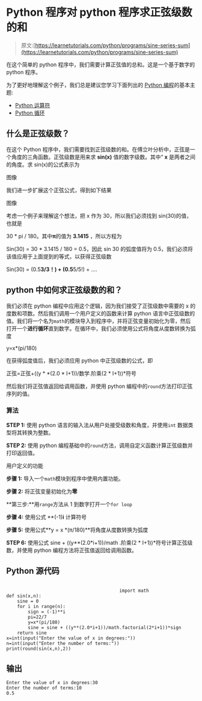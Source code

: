 # Python 程序对 python 程序求正弦级数的和

> 原文:[https://learnetutorials.com/python/programs/sine-series-sum](https://learnetutorials.com/python/programs/sine-series-sum)

在这个简单的 python 程序中，我们需要计算正弦值的总和。这是一个基于数字的 python 程序。

为了更好地理解这个例子，我们总是建议您学习下面列出的 [Python 编程](../ "Python tutorial")的基本主题:

*   [Python 运算符](../../python/python-operators "operators in python")
*   [Python 循环](../../python/python-loop-tutorials "Loops in python")

## 什么是正弦级数？

在这个 Python 程序中，我们需要找到正弦级数的和。在傅立叶分析中，正弦是一个角度的三角函数。正弦级数是用来求 **sin(x)** 值的数字级数。其中“ **x** 是两者之间的角度。求 sin(x)的公式表示为

图像

我们进一步扩展这个正弦公式，得到如下结果

图像

考虑一个例子来理解这个想法，把 x 作为 30，所以我们必须找到 sin(30)的值，也就是

30 * pi / 180。其中**π**的值为 **3.1415** ，所以方程为

Sin(30) = 30 * 3.1415 / 180 = 0.5，因此 sin 30 的弧度值将为 0.5，我们必须将该值应用于上面提到的等式，以获得正弦级数

Sin(30) = (0.5**3/3！) + (0.5**5/5!) + ….

## python 中如何求正弦级数的和？

我们必须在 python 编程中应用这个逻辑，因为我们接受了正弦级数中需要的 x 的度数和项数。然后我们调用一个用户定义的函数来计算 python 语言中正弦级数的值。我们将一个名为`math`的模块导入到程序中，并将正弦变量初始化为零，然后打开一个**进行循环**直到数字。在循环中，我们必须使用公式将角度从度数转换为弧度

y=x*(pi/180)

在获得弧度值后，我们必须应用 python 中正弦级数的公式，即

正弦=正弦+((y * *(2.0 * I+1))/数学.阶乘(2 * I+1))*符号

然后我们将正弦值返回给调用函数，并使用 python 编程中的`round`方法打印正弦序列的值。

### 算法

**STEP 1:** 使用 python 语言的输入法从用户处接受级数和角度，并使用`int` 数据类型将其转换为整数。

**STEP 2:** 使用 python 编程基础中的`round`方法，调用自定义函数计算正弦级数并打印返回值。

用户定义的功能

**步骤 1:** 导入一个`math`模块到程序中使用内置功能。

**步骤 2:** 将正弦变量初始化为**零**

**第三步:**用`range`方法从 1 到数字打开一个`for loop`

**步骤 4:** 使用公式 **(-1)**i** 计算符号

**步骤 5:** 使用公式**y = x *(π/180)**将角度从度数转换为弧度

**STEP 6:** 使用公式 sine + ((y**(2.0*i+1))/math .阶乘(2 * I+1))*符号计算正弦级数，并使用 python 编程方法将正弦值返回给调用函数。

## Python 源代码

```

                                          import math
def sin(x,n):
    sine = 0
    for i in range(n):
        sign = (-1)**i
        pi=22/7
        y=x*(pi/180)
        sine = sine + ((y**(2.0*i+1))/math.factorial(2*i+1))*sign
    return sine
x=int(input("Enter the value of x in degrees:"))
n=int(input("Enter the number of terms:"))
print(round(sin(x,n),2))

```

## 输出

```
Enter the value of x in degrees:30
Enter the number of terms:10
0.5
```